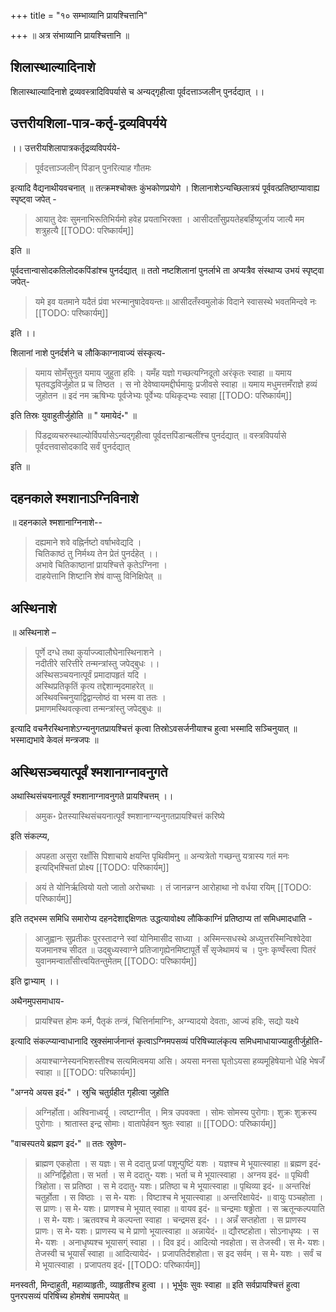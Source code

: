+++
title = "१० सम्भाव्यानि प्रायश्चित्तानि"

+++
॥ अत्र संभाव्यानि प्रायश्चित्तानि ॥

## शिलास्थाल्यादिनाशे

शिलास्थाल्यादिनाशे द्रव्यवस्त्रादिविपर्यासे च अन्यद्गृहीत्वा पूर्वदत्ताञ्जलीन् पुनर्दद्यात् ।।

## उत्तरीयशिला-पात्र-कर्तृ-द्रव्यविपर्यये

।। उत्तरीयशिलापात्रकर्तृद्रव्यविपर्यये-

> पूर्वदत्ताञ्जलीन् पिंडान् पुनरित्याह गौतमः 

इत्यादि वैद्यनाथीयवचनात् ॥ तत्क्रमश्चोक्तः कुंभकोणप्रयोगे । शिलानाशेऽन्यच्छिलात्रयं पूर्ववत्प्रतिष्ठाप्यावाह्य स्पृष्ट्वा जपेत् -

> आयातु देवः सुमनाभिरूतिभिर्यमो हवेह प्रयताभिरक्ता । आसीदताँसुप्रयतेहबर्हिष्यूर्जाय जात्यै मम शत्रुहत्यै
[[TODO: परिष्कार्यम्]]

 इति ॥ 

पूर्वदत्तान्वासोदकतिलोदकपिंडांश्च पुनर्दद्यात् ॥ ततो नष्टशिलानां पुनर्लाभे ता अप्यत्रैव संस्थाप्य उभयं स्पृष्ट्वा जपेत्-

> यमे इव यतमाने यदैतं प्रंवा भरन्मानुषादेवयन्तः॥ आसीदतँस्वमुलोकं विदाने स्वासस्थे भवतमिन्दवे नः 
[[TODO: परिष्कार्यम्]]

इति ।। 

शिलानां नाशे पुनर्दर्शने च लौकिकाग्नावाज्यं संस्कृत्य-


> यमाय सोमँसुनुत यमाय जुहुता हविः । यमँह यज्ञो गच्छत्यग्निदूतो अरंकृतः स्वाहा ॥ यमाय घृतवद्धविर्जुहोत प्र च तिष्ठत । स नो देवेष्वायमद्दीर्घमायुः प्रजीवसे स्वाहा ॥ यमाय मधुमत्तमँराज्ञे हव्यं जुहोतन ॥ इदं नम ऋषिभ्यः पूर्वजेभ्यः पूर्वेभ्यः पथिकृद्भ्यः स्वाहा
[[TODO: परिष्कार्यम्]]

इति तिस्रः युवाहुतीर्जुहोति ॥ " यमायेदं॰" ॥ 

> पिंडद्रव्यचरुस्थाल्योर्विपर्यासेऽन्यद्गृहीत्वा पूर्वदत्तपिंडान्बलींश्च पुनर्दद्यात् ॥   वस्त्रविपर्यासे पूर्वदत्तवासोदकादि सर्वं पुनर्दद्यात्   

इति ॥

## दहनकाले श्मशानाऽग्निविनाशे

॥ दहनकाले श्मशानाग्निनाशे--

> दह्यमाने शवे वह्निर्नष्टो वर्षाभवेद्यदि ।  
चितिकाष्ठं तु निर्मथ्य तेन प्रेतं पुनर्दहेत् ।।  
अभावे चितिकाष्ठानां प्रायश्चित्ते कृतेऽग्निना ।  
दाहयेत्तानि शिष्टानि शेषं वाप्सु विनिक्षिपेत् ॥  

## अस्थिनाशे

॥ अस्थिनाशे – 

> पूर्णे दग्धे तथा कुर्याज्ज्वालौघेनास्थिनाशने ।  
नदीतीरे सरित्तीरे तन्मन्त्रांस्तु जपेद्बुधः ।।  
अस्थिसञ्चयनात्पूर्वं प्रमादापहृतं यदि ।  
अस्थिप्रतिकृतिं कृत्य तद्देशान्मृदमाहरेत् ॥  
अस्थिवच्चिनुयाद्विद्वान्लोष्ठं वा भस्म वा ततः ।  
प्रमाणमस्थिवत्कृत्वा तन्मन्त्रांस्तु जपेद्बुधः ॥  

इत्यादि वचनैरस्थिनाशेऽग्न्यनुगतप्रायश्चित्तं कृत्वा तिस्रोऽवसर्जनीयाश्च हुत्वा भस्मादि सञ्चिनुयात् ॥ भस्माद्यभावे केवलं मन्त्रजपः ॥

## अस्थिसञ्चयात्पूर्वं श्मशानाग्नावनुगते

अथास्थिसंचयनात्पूर्वं श्मशानाग्नावनुगते प्रायश्चित्तम् ।। 

> अमुक॰ प्रेतस्यास्थिसंचयनात्पूर्वं श्मशानाग्न्यनुगतप्रायश्चित्तं करिष्ये 

इति संकल्प्य, 

> अपहता असुरा रक्षाँसि पिशाचाये क्षयन्ति पृथिवीमनु ॥ अन्यत्रेतो गच्छन्तु यत्रास्य गतं मनः इत्यद्भिश्चितां प्रोक्ष्य 
[[TODO: परिष्कार्यम्]]

> अयं ते योनिर्ऋत्वियो यतो जातो अरोचथाः । तं जानन्नग्न आरोहाथा नो वर्धया रयिम् 
[[TODO: परिष्कार्यम्]]

इति तद्भस्म समिधि समारोप्य दहनदेशाद्दक्षिणतः उद्धत्यावोक्ष्य लौकिकाग्निं प्रतिष्ठाप्य तां समिधमादधाति -

> आजुह्वानः सुप्रतीकः पुरस्तादग्ने स्वां योनिमासीद साध्या । अस्मिन्त्सधस्थे अध्युत्तरस्मिन्विश्वेदेवा यजमानश्च सीदत ॥ उद्बुध्यस्वाग्ने प्रतिजागृह्येनमिष्टापूर्ते सँ सृजेथामयं च । पुनः कृण्वँस्त्वा पितरं युवानमन्वाताँसीत्त्वयितन्तुमेतम् 
[[TODO: परिष्कार्यम्]]

इति द्वाभ्याम् ।। 

अथैनमुपसमाधाय- 

> प्रायश्चित्त होमः कर्म, पैतृकं तन्त्रं, चित्तिर्नामाग्निः, अग्न्यादयो देवताः, आज्यं हविः, सद्यो यक्ष्ये 

इत्यादि संकल्प्यान्वाधानादि स्रुक्संमार्जनान्तं कृत्वाऽग्निमपसव्यं परिषिच्यालंकृत्य समिधमाधायाज्याहुतीर्जुहोति- 


> अयाश्चाग्नेस्यनभिशस्तीश्च सत्यमित्वमया असि। अयसा मनसा घृतोऽयसा हव्यमूहिषेयानो धेहि भेषजँ स्वाहा ॥
[[TODO: परिष्कार्यम्]]

"अग्नये अयस इदं॰" । स्रुचि चतुर्ग्रहीत गृहीत्वा जुहोति 


> अग्निर्होता। अश्विनाध्वर्यू । त्वष्टाग्नीत् । मित्र उपवक्ता । सोमः सोमस्य पुरोगाः। शुक्रः शुक्रस्य पुरोगाः । श्रातास्त इन्द्र सोमाः। वातापेर्हवन श्रुतः स्वाहा ॥ 
[[TODO: परिष्कार्यम्]]

"वाचस्पतये ब्रह्मण इदं॰" ॥ ततः स्रुवेण- 

> ब्राह्मण एकहोता । स यज्ञः। स मे ददातु प्रजां पशून्पुष्टिं यशः । यज्ञश्च मे भूयात्स्वाहा ॥ ब्रह्मण इदं॰ ॥ अग्निर्द्विहोता। स भर्ता । स मे ददातु॰ यशः। भर्ता च मे भूयात्स्वाहा । अग्नय इदं॰ ॥ पृथिवी त्रिहोता। स प्रतिष्ठा । स मे ददातु॰ यशः। प्रतिष्ठा च मे भूयात्स्वाहा ॥ पृथिव्या इदं॰ ॥ अन्तरिक्षं चतुर्होता । स विष्ठाः । स मे॰ यशः । विष्टाश्च मे भूयात्स्वाहा ॥ अन्तरिक्षायेदं॰ ॥ वायुः पञ्चहोता । स प्राणः। स मे॰ यशः। प्राणश्च मे भूयात् स्वाहा ॥ वायव इदं॰ ॥ चन्द्रमाः षढ्ढोता । स ऋतून्कल्पयाति । स मे॰ यशः। ऋतवश्च मे कल्पन्ता स्वाहा । चन्द्रमस इदं॰ ।। अन्नँ सप्तहोता । स प्राणस्य प्राणः। स मे॰ यशः। प्राणस्य च मे प्राणो भूयात्स्वाहा ॥ अन्नायेदं॰ ॥ द्यौरष्टहोता। सोऽनाधृष्यः । स मे॰ यशः । अनाधृष्यश्च भूयासग्ं स्वाहा ।। दिव इदं। आदित्यो नवहोता। स तेजस्वी। स मे॰ यशः। तेजस्वी च भूयासँ स्वाहा ॥ आदित्यायेदं॰ । प्रजापतिर्दशहोता। स इद सर्वम् । स मे॰ यशः । सर्वं च मे भूयात्स्वाहा । प्रजापतय इदं॰
[[TODO: परिष्कार्यम्]]

मनस्वती, मिन्दाहुती, महाव्याहृतीः, व्याहृतीश्च हुत्वा ।। भूर्भुवः सुवः स्वाहा ॥ इति सर्वप्रायश्चित्तं हुत्वा पुनरपसव्यं परिषिच्य होमशेषं समापयेत् ॥
